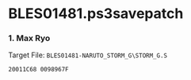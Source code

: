 # BLES01481.ps3savepatch

### 1. Max Ryo

Target File: `BLES01481-NARUTO_STORM_G\STORM_G.S`

```
20011C68 0098967F
```

